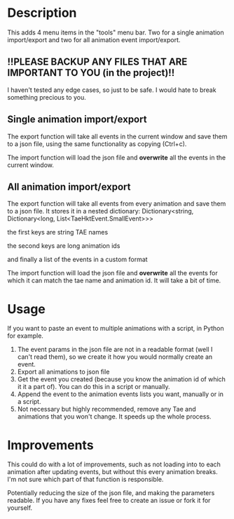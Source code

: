 # Description

This adds 4 menu items in the "tools" menu bar. Two for a single animation import/export and two for all animation event import/export.

## !!PLEASE BACKUP ANY FILES THAT ARE IMPORTANT TO YOU (in the project)!!

I haven't tested any edge cases, so just to be safe. I would hate to break something precious to you.

## Single animation import/export

The export function will take all events in the current window and save them to a json file, using the same functionality as copying (Ctrl+c).

The import function will load the json file and **overwrite** all the events in the current window.

## All animation import/export

The export function will take all events from every animation and save them to a json file. It stores it in a nested dictionary: Dictionary<string, Dictionary<long, List<TaeHktEvent.SmallEvent>>>

the first keys are string TAE names

the second keys are long animation ids

and finally a list of the events in a custom format

The import function will load the json file and **overwrite** all the events for which it can match the tae name and animation id. It will take a bit of time.

# Usage

If you want to paste an event to multiple animations with a script, in Python for example.
1. The event params in the json file are not in a readable format (well I can't read them), so we create it how you would normally create an event.
2. Export all animations to json file
3. Get the event you created (because you know the animation id of which it it a part of). You can do this in a script or manually.
4. Append the event to the animation events lists you want, manually or in a script.
5. Not necessary but highly recommended, remove any Tae and animations that you won't change. It speeds up the whole process.

# Improvements

This could do with a lot of improvements, such as not loading into to each animation after updating events, but without this every animation breaks. I'm not sure which part of that function is responsible.

Potentially reducing the size of the json file, and making the parameters readable. If you have any fixes feel free to create an issue or fork it for yourself.
